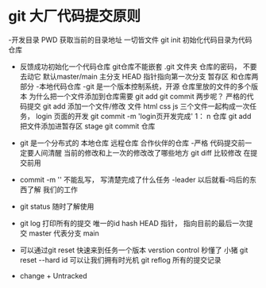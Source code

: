# git 大厂代码提交原则

-开发目录
   PWD 获取当前的目录地址 一切皆文件
   git init 
   初始化代码目录为代码仓库
   - 反馈成功初始化一个代码仓库
       git仓库不能嵌套
       .git 文件夹 仓库的密码， 不要去动它
       默认master/main 主分支
       HEAD 指针指向第一次分支
       暂存区 和仓库两部分
-本地代码仓库
-git 是一个版本控制系统，开源
 仓库里放的文件的多个版本
 为什么把一个文件添加到仓库需要
 git add
 git commit 两步呢？
 严格的代码提交
 git add 添加一个文件/修改  文件
 html css js 三个文件一起构成一次任务， login 页面的开发
 git commit -m 'login页开发完成'
 1： n 仓库
 git add 把文件添加进暂存区 stage
 git commit  仓库

- git 是一个分布式的
   本地仓库
   远程仓库
   合作伙伴的仓库
-严格 
    代码提交前一定要人间清醒
    当前的修改和上一次的修改改了哪些地方
    git diff 比较修改 在提交前用

-  commit -m '' 不能乱写， 写清楚完成了什么任务
   -leader 以后就看-吗后的东西了解 我们的工作
- git status 随时了解使用
- git log 
     打印所有的提交
     唯一的id hash
     HEAD 指针， 指向目前的最后一次提交
     master 代表分支 main

- 可以通过git reset 快速来到任务一个版本
 verstion control 秒懂了 小猪
 git reset --hard id 可以让我们拥有时光机
    git reflog 所有的提交记录
- change + Untracked 